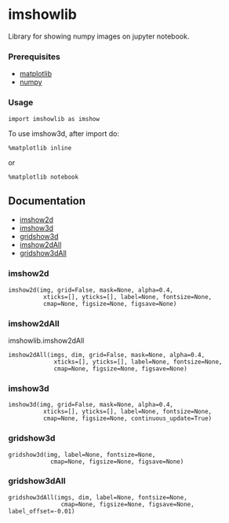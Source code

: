 # imshowlib

Library for showing numpy images on jupyter notebook.

### Prerequisites

* [matplotlib](https://matplotlib.org/)
* [numpy](https://numpy.org/)

### Usage
```
import imshowlib as imshow
```
To use imshow3d, after import do:
```
%matplotlib inline
```
or
```
%matplotlib notebook
```
## Documentation
* [imshow2d](#imshow2d)
* [imshow3d](#imshow3d)
* [gridshow3d](#gridshow3d)
* [imshow2dAll](#imshow2dAll)
* [gridshow3dAll](#gridshow3dAll)


### imshow2d
```
imshow2d(img, grid=False, mask=None, alpha=0.4, 
          xticks=[], yticks=[], label=None, fontsize=None, 
          cmap=None, figsize=None, figsave=None)
```


### imshow2dAll
imshowlib.imshow2dAll
```
imshow2dAll(imgs, dim, grid=False, mask=None, alpha=0.4,
             xticks=[], yticks=[], label=None, fontsize=None, 
             cmap=None, figsize=None, figsave=None)
```

### imshow3d
```
imshow3d(img, grid=False, mask=None, alpha=0.4, 
          xticks=[], yticks=[], label=None, fontsize=None, 
          cmap=None, figsize=None, continuous_update=True)
```

### gridshow3d
```
gridshow3d(img, label=None, fontsize=None, 
            cmap=None, figsize=None, figsave=None)
```

### gridshow3dAll
```
gridshow3dAll(imgs, dim, label=None, fontsize=None, 
               cmap=None, figsize=None, figsave=None, label_offset=-0.01)
```
